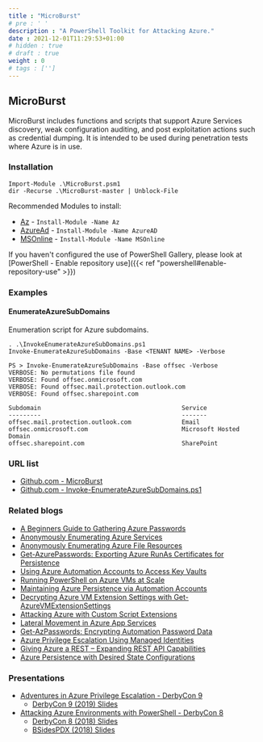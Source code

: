 ```yaml
---
title : "MicroBurst"
# pre : ' '
description : "A PowerShell Toolkit for Attacking Azure."
date : 2021-12-01T11:29:53+01:00
# hidden : true
# draft : true
weight : 0
# tags : ['']
---
```


## MicroBurst

MicroBurst includes functions and scripts that support Azure Services discovery, weak configuration auditing, and post exploitation actions such as credential dumping. It is intended to be used during penetration tests where Azure is in use.

### Installation

```plain
Import-Module .\MicroBurst.psm1
dir -Recurse .\MicroBurst-master | Unblock-File
```

Recommended Modules to install:

* [Az](https://docs.microsoft.com/en-us/powershell/azure/new-azureps-module-az?view=azps-3.6.1) - `Install-Module -Name Az`
* [AzureAd](https://docs.microsoft.com/en-us/powershell/module/azuread/?view=azureadps-2.0) - `Install-Module -Name AzureAD`
* [MSOnline](https://docs.microsoft.com/en-us/powershell/module/msonline/?view=azureadps-1.0) - `Install-Module -Name MSOnline`

If you haven't configured the use of PowerShell Gallery, please look at [PowerShell - Enable repository use]({{< ref "powershell#enable-repository-use" >}})

### Examples

#### EnumerateAzureSubDomains

Enumeration script for Azure subdomains.

```plain
. .\InvokeEnumerateAzureSubDomains.ps1
Invoke-EnumerateAzureSubDomains -Base <TENANT NAME> -Verbose
```

```plain
PS > Invoke-EnumerateAzureSubDomains -Base offsec -Verbose
VERBOSE: No permutations file found
VERBOSE: Found offsec.onmicrosoft.com
VERBOSE: Found offsec.mail.protection.outlook.com
VERBOSE: Found offsec.sharepoint.com

Subdomain                                       Service                
---------                                       -------                
offsec.mail.protection.outlook.com              Email                  
offsec.onmicrosoft.com                          Microsoft Hosted Domain
offsec.sharepoint.com                           SharePoint
```

### URL list

* [Github.com - MicroBurst](https://github.com/NetSPI/MicroBurst)
* [Github.com - Invoke-EnumerateAzureSubDomains.ps1](https://github.com/NetSPI/MicroBurst/blob/master/Misc/Invoke-EnumerateAzureSubDomains.ps1)

### Related blogs

* [A Beginners Guide to Gathering Azure Passwords](https://blog.netspi.com/a-beginners-guide-to-gathering-azure-passwords/)
* [Anonymously Enumerating Azure Services](https://blog.netspi.com/enumerating-azure-services/)
* [Anonymously Enumerating Azure File Resources](https://blog.netspi.com/anonymously-enumerating-azure-file-resources/)
* [Get-AzurePasswords: Exporting Azure RunAs Certificates for Persistence](https://blog.netspi.com/exporting-azure-runas-certificates/)
* [Using Azure Automation Accounts to Access Key Vaults](https://blog.netspi.com/azure-automation-accounts-key-stores)
* [Running PowerShell on Azure VMs at Scale](https://blog.netspi.com/running-powershell-scripts-on-azure-vms)
* [Maintaining Azure Persistence via Automation Accounts](https://blog.netspi.com/maintaining-azure-persistence-via-automation-accounts/)
* [Decrypting Azure VM Extension Settings with Get-AzureVMExtensionSettings](https://blog.netspi.com/decrypting-azure-vm-extension-settings-with-get-azurevmextensionsettings/)
* [Attacking Azure with Custom Script Extensions](https://blog.netspi.com/attacking-azure-with-custom-script-extensions/)
* [Lateral Movement in Azure App Services](https://blog.netspi.com/lateral-movement-azure-app-services/)
* [Get-AzPasswords: Encrypting Automation Password Data](https://blog.netspi.com/encrypting-password-data-in-get-azpasswords/)
* [Azure Privilege Escalation Using Managed Identities](https://blog.netspi.com/azure-privilege-escalation-using-managed-identities/)
* [Giving Azure a REST – Expanding REST API Capabilities](https://www.netspi.com/blog/technical/cloud-penetration-testing/giving-azure-a-rest/)
* [Azure Persistence with Desired State Configurations](https://www.netspi.com/blog/technical/cloud-penetration-testing/azure-persistence-with-desired-state-configurations/)

### Presentations

* [Adventures in Azure Privilege Escalation - DerbyCon 9](https://www.youtube.com/watch?v=EYtw-XPml0w)
  * [DerbyCon 9 (2019) Slides](https://notpayloads.blob.core.windows.net/slides/Azure-PrivEsc-DerbyCon9.pdf)
* [Attacking Azure Environments with PowerShell - DerbyCon 8](https://www.youtube.com/watch?v=IdORwgxDpkw)
  * [DerbyCon 8 (2018) Slides](https://www.slideshare.net/kfosaaen/derbycon-8-attacking-azure-environments-with-powershell)
  * [BSidesPDX (2018) Slides](https://www.slideshare.net/kfosaaen/bsides-portland-attacking-azure-environments-with-powershell)